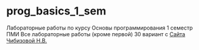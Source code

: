 # prog_basics_1_sem
Лабораторные работы по курсу Основы программирования 1 семестр ПМИ 
Все лабораторные работы (кроме первой) 30 вариант с [Cайта Чибизовой Н.В.](http://natalia.appmat.ru/Delphi/term1/index.php?sezione=labs)
